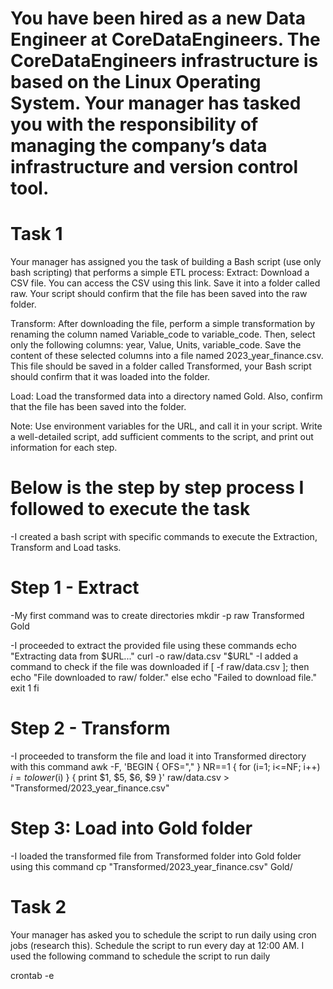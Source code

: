 # You have been hired as a new Data Engineer at CoreDataEngineers. The CoreDataEngineers infrastructure is based on the Linux Operating System. Your manager has tasked you with the responsibility of managing the company’s data infrastructure and version control tool.
# Task 1
Your manager has assigned you the task of building a Bash script (use only bash scripting) that performs a simple ETL process:
Extract: Download a CSV file. You can access the CSV using this link. Save it into a folder called raw. Your script should confirm that the file has been saved into the raw folder.

Transform: After downloading the file, perform a simple transformation by renaming the column named Variable_code to variable_code. Then, select only the following columns: year, Value, Units, variable_code. Save the content of these selected columns into a file named 2023_year_finance.csv. This file should be saved in a folder called Transformed, your Bash script should confirm that it was loaded into the folder.

Load: Load the transformed data into a directory named Gold. Also, confirm that the file has been saved into the folder.

Note: Use environment variables for the URL, and call it in your script. Write a well-detailed script, add sufficient comments to the script, and print out information for each step.

# Below is the step by step process I followed to execute the task

-I created a bash script with specific commands to execute the Extraction, Transform and Load tasks. 
# Step 1 - Extract
-My first command was to create directories
mkdir -p raw Transformed Gold

-I proceeded to extract the provided file using these commands
echo "Extracting data from $URL..."
curl -o raw/data.csv "$URL"
-I added a command to check if the file was downloaded
if [ -f raw/data.csv ]; then
     echo "File downloaded to raw/ folder."
else
   echo "Failed to download file."
   exit 1
fi
# Step 2 - Transform
-I proceeded to transform the file and load it into Transformed directory with this command
awk -F, 'BEGIN { OFS="," } 
NR==1 { for (i=1; i<=NF; i++) $i=tolower($i) } 
{ print $1, $5, $6, $9 }' raw/data.csv > "Transformed/2023_year_finance.csv"

# Step 3: Load into Gold folder
-I loaded the transformed file from Transformed folder into Gold folder using this command
cp "Transformed/2023_year_finance.csv" Gold/


# Task 2
Your manager has asked you to schedule the script to run daily using cron jobs (research this). Schedule the script to run every day at 12:00 AM.
I used the following command to schedule the script to run daily

crontab -e
